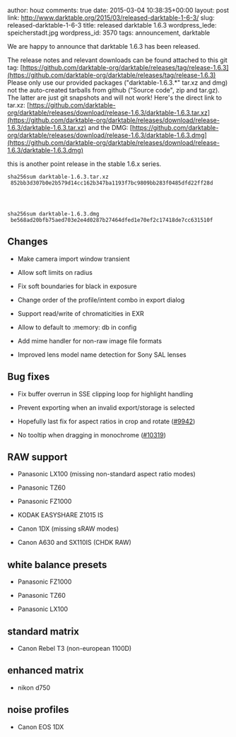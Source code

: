 author: houz
comments: true
date: 2015-03-04 10:38:35+00:00
layout: post
link: http://www.darktable.org/2015/03/released-darktable-1-6-3/
slug: released-darktable-1-6-3
title: released darktable 1.6.3
wordpress_lede: speicherstadt.jpg
wordpress_id: 3570
tags: announcement, darktable

We are happy to announce that darktable 1.6.3 has been released.

The release notes and relevant downloads can be found attached to this git tag:
[https://github.com/darktable-org/darktable/releases/tag/release-1.6.3](https://github.com/darktable-org/darktable/releases/tag/release-1.6.3)
Please only use our provided packages ("darktable-1.6.3.*" tar.xz and dmg) not the auto-created tarballs from github ("Source code", zip and tar.gz). The latter are just git snapshots and will not work! Here's the direct link to tar.xz:
[https://github.com/darktable-org/darktable/releases/download/release-1.6.3/darktable-1.6.3.tar.xz](https://github.com/darktable-org/darktable/releases/download/release-1.6.3/darktable-1.6.3.tar.xz)
and the DMG:
[https://github.com/darktable-org/darktable/releases/download/release-1.6.3/darktable-1.6.3.dmg](https://github.com/darktable-org/darktable/releases/download/release-1.6.3/darktable-1.6.3.dmg)

this is another point release in the stable 1.6.x series.

    
    sha256sum darktable-1.6.3.tar.xz
     852bb3d307b0e2b579d14cc162b347ba1193f7bc9809bb283f0485dfd22ff28d



    
    sha256sum darktable-1.6.3.dmg
     be568ad20bfb75aed703e2e4d0287b27464dfed1e70ef2c17418de7cc631510f




## Changes





	
  * Make camera import window transient

	
  * Allow soft limits on radius

	
  * Fix soft boundaries for black in exposure

	
  * Change order of the profile/intent combo in export dialog

	
  * Support read/write of chromaticities in EXR

	
  * Allow to default to :memory: db in config

	
  * Add mime handler for non-raw image file formats

	
  * Improved lens model name detection for Sony SAL lenses




## Bug fixes





	
  * Fix buffer overrun in SSE clipping loop for highlight handling

	
  * Prevent exporting when an invalid export/storage is selected

	
  * Hopefully last fix for aspect ratios in crop and rotate ([#9942](http://darktable.org/redmine/issues/9942))

	
  * No tooltip when dragging in monochrome ([#10319](http://darktable.org/redmine/issues/10319))




## RAW support





	
  * Panasonic LX100 (missing non-standard aspect ratio modes)

	
  * Panasonic TZ60

	
  * Panasonic FZ1000

	
  * KODAK EASYSHARE Z1015 IS

	
  * Canon 1DX (missing sRAW modes)

	
  * Canon A630 and SX110IS (CHDK RAW)




## white balance presets





	
  * Panasonic FZ1000

	
  * Panasonic TZ60

	
  * Panasonic LX100




## standard matrix





	
  * Canon Rebel T3 (non-european 1100D)




## enhanced matrix





	
  * nikon d750




## noise profiles





	
  * Canon EOS 1DX


